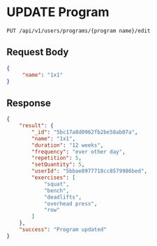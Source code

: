 # UPDATE Program

    PUT /api/v1/users/programs/{program name}/edit

## Request Body
```json
{
     "name": "1x1"
}
```

## Response
``` json
{
    "result": {
        "_id": "5bc17a8d0962fb2be58ab07a",
        "name": "1x1",
        "duration": "12 weeks",
        "frequency": "ever other day",
        "repetition": 5,
        "setQuantity": 5,
        "userId": "5bbae8977718cc8579986bed",
        "exercises": [
            "squat",
            "bench",
            "deadlifts",
            "overhead press",
            "row"
        ]
    },
    "success": "Program updated"
}
```
